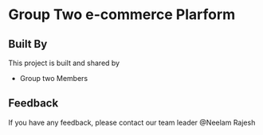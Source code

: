 
# Group Two e-commerce Plarform

## Built By

This project is built and shared by

- Group two Members


## Feedback

If you have any feedback, please contact our team leader @Neelam Rajesh

